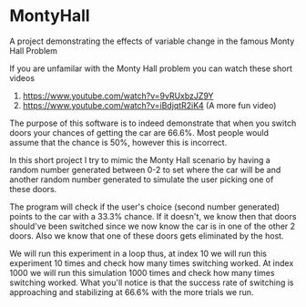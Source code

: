 # MontyHall
A project demonstrating the effects of variable change in the famous Monty Hall Problem

If you are unfamilar with the Monty Hall problem you can watch these short videos
1. https://www.youtube.com/watch?v=9vRUxbzJZ9Y
2. https://www.youtube.com/watch?v=iBdjqtR2iK4 (A more fun video)

The purpose of this software is to indeed demonstrate that when you switch doors your chances of getting the car are 66.6%.
Most people would assume that the chance is 50%, however this is incorrect.  

In this short project I try to mimic the Monty Hall scenario by having a random number generated between 0-2 to set where the car will be and another random number generated to simulate the user picking one of these doors.

The program will check if the user's choice (second number generated) points to the car with a 33.3% chance. If it doesn't, we know then that doors should've been switched since we now know the car is in one of the other 2 doors. Also we know that one of these doors gets eliminated by the host.

We will run this experiment in a loop thus, at index 10 we will run this experiment 10 times and check how many times switching worked. At index 1000 we will run this simulation 1000 times and check how many times switching worked. What you'll notice is that the success rate of switching is approaching and stabilizing at 66.6% with the more trials we run.
